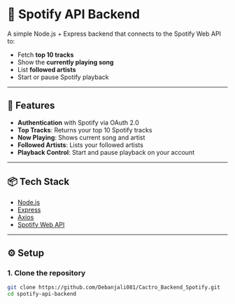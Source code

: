 # 🎵 Spotify API Backend

A simple Node.js + Express backend that connects to the Spotify Web API to:
- Fetch **top 10 tracks**
- Show the **currently playing song**
- List **followed artists**
- Start or pause Spotify playback


---

## 🚀 Features
- **Authentication** with Spotify via OAuth 2.0
- **Top Tracks**: Returns your top 10 Spotify tracks
- **Now Playing**: Shows current song and artist
- **Followed Artists**: Lists your followed artists
- **Playback Control**: Start and pause playback on your account

---

## 📦 Tech Stack
- [Node.js](https://nodejs.org/)
- [Express](https://expressjs.com/)
- [Axios](https://axios-http.com/)
- [Spotify Web API](https://developer.spotify.com/documentation/web-api/)

---

## ⚙️ Setup

### 1. Clone the repository
```bash
git clone https://github.com/Debanjali081/Cactro_Backend_Spotify.git
cd spotify-api-backend

